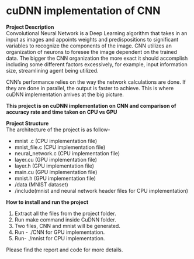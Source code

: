 # cuDNN implementation of CNN
**Project Description**</br>
Convolutional Neural Network is a Deep Learning algorithm that takes in an input as images and appoints weights and predispositions to significant variables 
to recognize the components of the image. CNN utilizes an organization of neurons to foresee the image dependent on the trained data. 
The bigger the CNN organization the more exact it should accomplish including some different factors excessively, 
for example, input information size, streamlining agent being utilized.

CNN’s performance relies on the way the network calculations are done. If they are done in parallel, the output is faster to achieve. 
This is where cuDNN implementation arrives at the big picture. 

**This project is on cuDNN implementation on CNN and comparison of accuracy rate and time taken on CPU vs GPU**

**Project Structure**</br>
The architecture of the project is as follow-
-	mnist .c (CPU implementation file)
-	mnist_file.c (CPU implementation file) 
-	neural_network.c (CPU implementation file)
-	layer.cu (GPU implementation file) 
-	layer.h (GPU implementation file) 
-	main.cu (GPU implementation file) 
-	mnist.h (GPU implementation file)
-	/data (MNIST dataset)
-	/include(mnist and neural network header files for CPU implementation)


**How to install and run the project**
1.	Extract all the files from the project folder. 
2.	Run make command inside CuDNN folder. 
3.	Two files, CNN and mnist will be generated.
4.	Run - ./CNN for GPU implementation.
5.	Run- ./mnist for CPU implementation.

Please find the report and code for more details.


